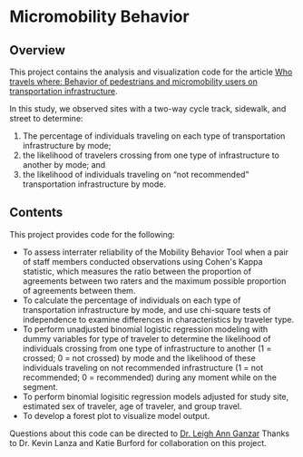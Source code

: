 # Micromobility Behavior
## Overview
This project contains the analysis and visualization code for the article [Who travels where: Behavior of pedestrians and micromobility users on transportation infrastructure](https://www.sciencedirect.com/science/article/pii/S0966692321003227).

In this study, we observed sites with a two-way cycle track, sidewalk, and street to determine:
1. The percentage of individuals traveling on each type of transportation infrastructure by mode; 
2. the likelihood of travelers crossing from one type of infrastructure to another by mode; and 
3. the likelihood of individuals traveling on “not recommended” transportation infrastructure by mode. 

## Contents
This project provides code for the following: 
- To assess interrater reliability of the Mobility Behavior Tool when a pair of staff members conducted observations using Cohen's Kappa statistic, which measures the ratio between the proportion of agreements between two raters and the maximum possible proportion of agreements between them. 
- To calculate the percentage of individuals on each type of transportation infrastructure by mode, and use chi-square tests of independence to examine differences in characteristics by traveler type. 
- To perform unadjusted binomial logistic regression modeling with dummy variables for type of traveler to determine the likelihood of individuals crossing from one type of infrastructure to another (1 = crossed; 0 = not crossed) by mode and the likelihood of these individuals traveling on not recommended infrastructure (1 = not recommended; 0 = recommended) during any moment while on the segment. 
- To perform binomial logisitic regression models adjusted for study site, estimated sex of traveler, age of traveler, and group travel.
- To develop a forest plot to visualize model output.
 
Questions about this code can be directed to [Dr. Leigh Ann Ganzar](mailto:leigh.a.ganzar@uth.tmc.edu)
Thanks to Dr. Kevin Lanza and Katie Burford for collaboration on this project. 
